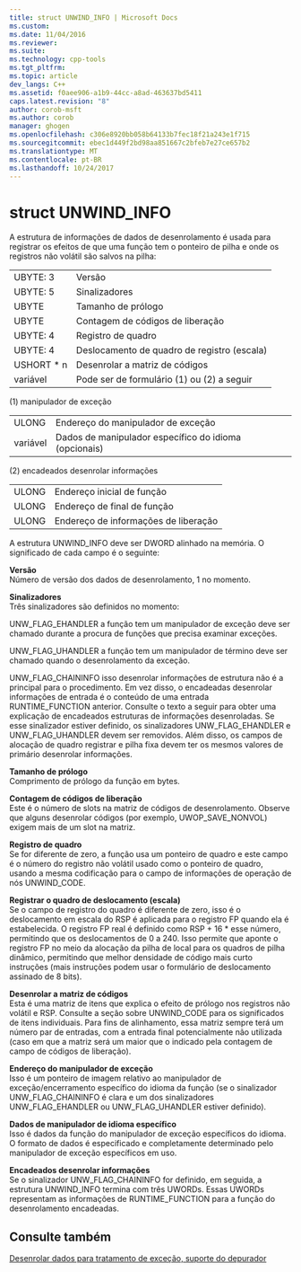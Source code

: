 ```yaml
---
title: struct UNWIND_INFO | Microsoft Docs
ms.custom: 
ms.date: 11/04/2016
ms.reviewer: 
ms.suite: 
ms.technology: cpp-tools
ms.tgt_pltfrm: 
ms.topic: article
dev_langs: C++
ms.assetid: f0aee906-a1b9-44cc-a8ad-463637bd5411
caps.latest.revision: "8"
author: corob-msft
ms.author: corob
manager: ghogen
ms.openlocfilehash: c306e8920bb058b64133b7fec18f21a243e1f715
ms.sourcegitcommit: ebec1d449f2bd98aa851667c2bfeb7e27ce657b2
ms.translationtype: MT
ms.contentlocale: pt-BR
ms.lasthandoff: 10/24/2017
---
```

# <a name="struct-unwindinfo"></a>struct UNWIND_INFO
A estrutura de informações de dados de desenrolamento é usada para registrar os efeitos de que uma função tem o ponteiro de pilha e onde os registros não volátil são salvos na pilha:  
  
|||  
|-|-|  
|UBYTE: 3|Versão|  
|UBYTE: 5|Sinalizadores|  
|UBYTE|Tamanho de prólogo|  
|UBYTE|Contagem de códigos de liberação|  
|UBYTE: 4|Registro de quadro|  
|UBYTE: 4|Deslocamento de quadro de registro (escala)|  
|USHORT * n|Desenrolar a matriz de códigos|  
|variável|Pode ser de formulário (1) ou (2) a seguir|  
  
 (1) manipulador de exceção  
  
|||  
|-|-|  
|ULONG|Endereço do manipulador de exceção|  
|variável|Dados de manipulador específico do idioma (opcionais)|  
  
 (2) encadeados desenrolar informações  
  
|||  
|-|-|  
|ULONG|Endereço inicial de função|  
|ULONG|Endereço de final de função|  
|ULONG|Endereço de informações de liberação|  
  
 A estrutura UNWIND_INFO deve ser DWORD alinhado na memória. O significado de cada campo é o seguinte:  
  
 **Versão**  
 Número de versão dos dados de desenrolamento, 1 no momento.  
  
 **Sinalizadores**  
 Três sinalizadores são definidos no momento:  
  
 UNW_FLAG_EHANDLER a função tem um manipulador de exceção deve ser chamado durante a procura de funções que precisa examinar exceções.  
  
 UNW_FLAG_UHANDLER a função tem um manipulador de término deve ser chamado quando o desenrolamento da exceção.  
  
 UNW_FLAG_CHAININFO isso desenrolar informações de estrutura não é a principal para o procedimento. Em vez disso, o encadeadas desenrolar informações de entrada é o conteúdo de uma entrada RUNTIME_FUNCTION anterior. Consulte o texto a seguir para obter uma explicação de encadeados estruturas de informações desenroladas. Se esse sinalizador estiver definido, os sinalizadores UNW_FLAG_EHANDLER e UNW_FLAG_UHANDLER devem ser removidos. Além disso, os campos de alocação de quadro registrar e pilha fixa devem ter os mesmos valores de primário desenrolar informações.  
  
 **Tamanho de prólogo**  
 Comprimento de prólogo da função em bytes.  
  
 **Contagem de códigos de liberação**  
 Este é o número de slots na matriz de códigos de desenrolamento. Observe que alguns desenrolar códigos (por exemplo, UWOP_SAVE_NONVOL) exigem mais de um slot na matriz.  
  
 **Registro de quadro**  
 Se for diferente de zero, a função usa um ponteiro de quadro e este campo é o número do registro não volátil usado como o ponteiro de quadro, usando a mesma codificação para o campo de informações de operação de nós UNWIND_CODE.  
  
 **Registrar o quadro de deslocamento (escala)**  
 Se o campo de registro do quadro é diferente de zero, isso é o deslocamento em escala do RSP é aplicada para o registro FP quando ela é estabelecida. O registro FP real é definido como RSP + 16 * esse número, permitindo que os deslocamentos de 0 a 240. Isso permite que aponte o registro FP no meio da alocação da pilha de local para os quadros de pilha dinâmico, permitindo que melhor densidade de código mais curto instruções (mais instruções podem usar o formulário de deslocamento assinado de 8 bits).  
  
 **Desenrolar a matriz de códigos**  
 Esta é uma matriz de itens que explica o efeito de prólogo nos registros não volátil e RSP. Consulte a seção sobre UNWIND_CODE para os significados de itens individuais. Para fins de alinhamento, essa matriz sempre terá um número par de entradas, com a entrada final potencialmente não utilizada (caso em que a matriz será um maior que o indicado pela contagem de campo de códigos de liberação).  
  
 **Endereço do manipulador de exceção**  
 Isso é um ponteiro de imagem relativo ao manipulador de exceção/encerramento específico do idioma da função (se o sinalizador UNW_FLAG_CHAININFO é clara e um dos sinalizadores UNW_FLAG_EHANDLER ou UNW_FLAG_UHANDLER estiver definido).  
  
 **Dados de manipulador de idioma específico**  
 Isso é dados da função do manipulador de exceção específicos do idioma. O formato de dados é especificado e completamente determinado pelo manipulador de exceção específicos em uso.  
  
 **Encadeados desenrolar informações**  
 Se o sinalizador UNW_FLAG_CHAININFO for definido, em seguida, a estrutura UNWIND_INFO termina com três UWORDs.  Essas UWORDs representam as informações de RUNTIME_FUNCTION para a função do desenrolamento encadeadas.  
  
## <a name="see-also"></a>Consulte também  
 [Desenrolar dados para tratamento de exceção, suporte do depurador](../build/unwind-data-for-exception-handling-debugger-support.md)